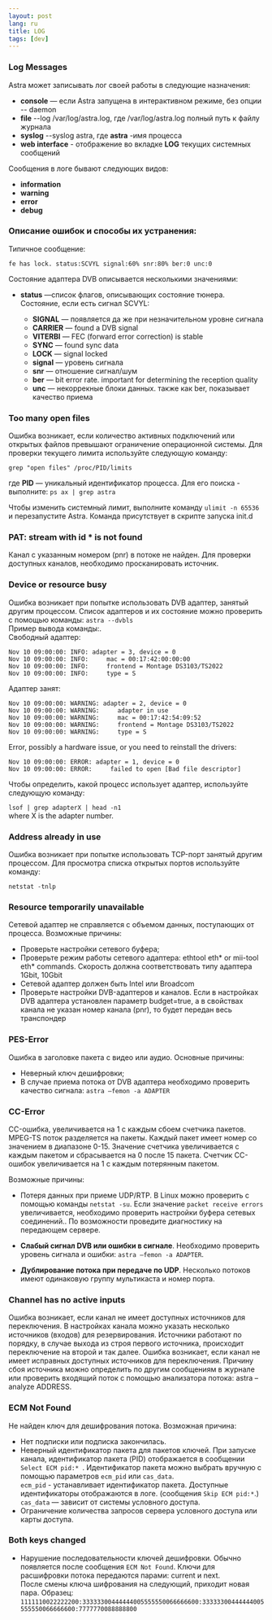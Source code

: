 ```yaml
---
layout: post
lang: ru
title: LOG 
tags: [dev]
---
```


### Log Messages

<!-- more -->

Astra может записывать лог своей работы в следующие назначения:  

- **console** — если Astra запущена в интерактивном режиме, без опции -- daemon
- **file**  --log /var/log/astra.log, где /var/log/astra.log полный путь к файлу журнала
- **syslog** --syslog astra, где **astra** -имя процесса
- **web interface** - отображение во вкладке **LOG** текущих системных сообщений

Сообщения в логе бывают следующих видов:  
- **information**  
- **warning**  
- **error**  
- **debug**  

### Описание ошибок и способы их устранения:

Типичное сообщение:
```
fe has lock. status:SCVYL signal:60% snr:80% ber:0 unc:0
```
Состояние адаптера DVB описывается несколькими значениями:  

- **status** —список флагов, описывающих состояние тюнера. Состояние, если есть сигнал SCVYL:

    - **SIGNAL** — появляется да же при незначительном уровне сигнала
    - **CARRIER** — found a DVB signal
    - **VITERBI** — FEC (forward error correction) is stable
    - **SYNC** — found sync data
    - **LOCK** — signal locked
    - **signal** — уровень сигнала
    - **snr** — отношение сигнал/шум
    - **ber** — bit error rate. important for determining the reception quality
    - **unc** — некоррекные блоки данных. также как ber, показывает качество приема


### Too many open files

Ошибка возникает, если количество активных подключений или открытых файлов превышают ограничение операционной системы. Для проверки текущего лимита используйте следующую команду:
```
grep "open files" /proc/PID/limits
```
где **PID** — уникальный идентификатор процесса. Для его поиска - выполните: `ps ax | grep astra`

Чтобы изменить системный лимит, выполните команду `ulimit -n 65536` и перезапустите Astra. Команда присутствует в скрипте запуска init.d


### PAT: stream with id * is not found

Канал с указанным номером (pnr) в потоке не найден. Для проверки доступных каналов, необходимо просканировать источник.

### Device or resource busy

Ошибка возникает при попытке использовать DVB адаптер, занятый другим процессом. Список адаптеров и их состояние можно проверить с помощью команды:
`astra --dvbls`  
Пример вывода команды:.  
Свободный адаптер:  
```
Nov 10 09:00:00: INFO: adapter = 3, device = 0
Nov 10 09:00:00: INFO:     mac = 00:17:42:00:00:00
Nov 10 09:00:00: INFO:     frontend = Montage DS3103/TS2022
Nov 10 09:00:00: INFO:     type = S
```
Адаптер занят:  
```
Nov 10 09:00:00: WARNING: adapter = 2, device = 0
Nov 10 09:00:00: WARNING:     adapter in use
Nov 10 09:00:00: WARNING:     mac = 00:17:42:54:09:52
Nov 10 09:00:00: WARNING:     frontend = Montage DS3103/TS2022
Nov 10 09:00:00: WARNING:     type = S
```
Error, possibly a hardware issue, or you need to reinstall the drivers:  
```
Nov 10 09:00:00: ERROR: adapter = 1, device = 0
Nov 10 09:00:00: ERROR:     failed to open [Bad file descriptor]
```
Чтобы определить, какой процесс использует адаптер, используйте следующую команду:

`lsof | grep adapterX | head -n1`  
where X is the adapter number.


### Address already in use

Ошибка возникает при попытке использовать TCP-порт занятый другим процессом. Для просмотра списка открытых портов используйте команду:

`netstat -tnlp`

### Resource temporarily unavailable

Сетевой адаптер не справляется с объемом данных, поступающих от процесса. Возможные причины:

- Проверьте настройки сетевого буфера;
- Проверьте режим работы сетевого адаптера: ethtool eth* or mii-tool eth* commands. Скорость должна соответствовать типу адаптера 1Gbit, 10Gbit
- Сетевой адаптер должен быть Intel или Broadcom
- Проверьте настройки DVB-адаптеров и каналов. Если в настройках DVB адаптера установлен параметр budget=true, а в свойствах канала не указан номер канала (pnr), то будет передан весь транспондер

### PES-Error

Ошибка в заголовке пакета с видео или аудио. Основные причины:
- Неверный ключ дешифровки;
- В случае приема потока от DVB адаптера необходимо проверить качество сигнала: `astra –femon -a ADAPTER`

### CC-Error

CC-ошибка, увеличивается на 1 с каждым сбоем счетчика пакетов.  
MPEG-TS поток разделяется на пакеты. Каждый пакет имеет номер со значением в диапазоне 0-15. Значение счетчика увеличивается с каждым пакетом и сбрасывается на 0 после 15 пакета. 
Счетчик CC-ошибок увеличивается на 1 с каждым потерянным пакетом.

Возможные причины:
- Потеря данных при приеме UDP/RTP. В Linux можно проверить с помощью команды `netstat -su`. 
Если значение `packet receive errors` увеличивается, необходимо проверить настройки буфера сетевых соединений..
По возможности проведите диагностику на передающем сервере.  

- **Слабый сигнал DVB или ошибки в сигнале**. Необходимо проверить уровень сигнала и ошибки: `astra –femon -a ADAPTER`.  
- **Дублирование потока при передаче по UDP**. Несколько потоков имеют одинаковую группу мультикаста и номер порта. 

### Channel has no active inputs

Ошибка возникает, если канал не имеет доступных источников для переключения.
В настройках канала можно указать несколько источников (входов) для резервирования. Источники работают по порядку, в случае выхода из строя первого источника, происходит переключение на второй и так далее. 
Ошибка возникает, если канал не имеет исправных доступных источников для переключения.
Причину сбоя источника можно определить по другим сообщениям в журнале или проверить входящий поток с помощью анализатора потока: astra –analyze ADDRESS. 

### ECM Not Found

Не найден ключ для дешифрования потока. Возможная причина:

- Нет подписки или подписка закончилась.   
- Неверный идентификатор пакета для пакетов ключей. При запуске канала, идентификатор пакета (PID) отображается в сообщении `Select ECM pid:* `. Идентификатор пакета можно выбрать вручную с помощью параметров `ecm_pid` или `cas_data`.  
`ecm_pid` - устанавливает идентификатор пакета. Доступные идентификаторы отображаются в логе. (сообщения `Skip ECM pid:*`.)
`cas_data` — зависит от системы условного доступа.   
- Ограничение количества запросов сервера условного доступа или карты доступа.   

### Both keys changed

- Нарушение последовательности ключей дешифровки. Обычно появляется после сообщения `ECM Not Found`. 
Ключи для расшифровки потока передаются парами: current и next.   
После смены ключа шифрования на следующий, приходит новая пара. Образец:
`1111110022222200:33333300444444005555550066666600:33333300444444005555550066666600:7777770088888800`
